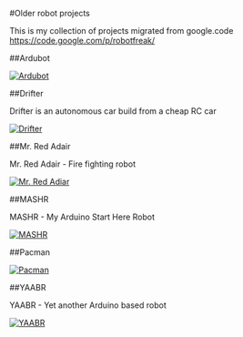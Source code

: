 #Older robot projects 

This is my collection of projects migrated from google.code https://code.google.com/p/robotfreak/

##Ardubot

[![Ardubot](http://farm3.static.flickr.com/2700/4032469329_bb50e8edd0_m.jpg)](https://github.com/robotfreak/robotfreak/tree/master/ardubot)

##Drifter

Drifter is an autonomous car build from a cheap RC car

[![Drifter](https://farm8.staticflickr.com/7633/16723420917_930f9f59ae_m.jpg)](https://github.com/robotfreak/robotfreak/tree/master/drifter)

##Mr. Red Adair

Mr. Red Adair - Fire fighting robot

[![Mr. Red Adiar](http://farm4.static.flickr.com/3385/3625798875_de5cfa762b_m.jpg)](https://github.com/robotfreak/robotfreak/tree/master/mr-red-adair)

##MASHR

MASHR - My Arduino Start Here Robot

[![MASHR](http://farm5.static.flickr.com/4084/5148959554_05b57b52d0_m.jpg)](https://github.com/robotfreak/robotfreak/tree/master/mashr)

##Pacman

[![Pacman](http://farm5.static.flickr.com/4154/4956103079_8ecfbc5cb6_m_d.jpg)](https://github.com/robotfreak/robotfreak/tree/master/pacman)

##YAABR

YAABR - Yet another Arduino based robot

[![YAABR](http://farm4.static.flickr.com/3610/3402658784_bc90f98224_m.jpg)](https://github.com/robotfreak/robotfreak/tree/master/yaabr)

